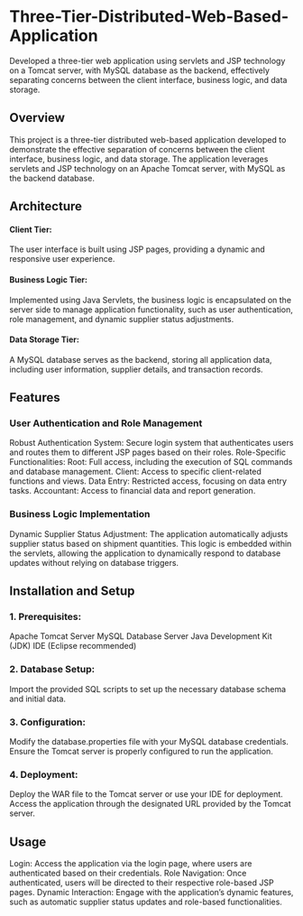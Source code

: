 # Three-Tier-Distributed-Web-Based-Application
Developed a three-tier web application using servlets and JSP technology on a Tomcat server, with MySQL database as the backend, effectively separating concerns between the client interface, business logic, and data storage.

## Overview
This project is a three-tier distributed web-based application developed to demonstrate the effective separation of concerns between the client interface, business logic, and data storage. The application leverages servlets and JSP technology on an Apache Tomcat server, with MySQL as the backend database.

## Architecture
#### Client Tier: 
The user interface is built using JSP pages, providing a dynamic and responsive user experience.  
#### Business Logic Tier: 
Implemented using Java Servlets, the business logic is encapsulated on the server side to manage application functionality, such as user authentication, role management, and dynamic supplier status adjustments.  
#### Data Storage Tier: 
A MySQL database serves as the backend, storing all application data, including user information, supplier details, and transaction records.


## Features
### User Authentication and Role Management
Robust Authentication System: Secure login system that authenticates users and routes them to different JSP pages based on their roles.
Role-Specific Functionalities:
Root: Full access, including the execution of SQL commands and database management.
Client: Access to specific client-related functions and views.
Data Entry: Restricted access, focusing on data entry tasks.
Accountant: Access to financial data and report generation.
### Business Logic Implementation
Dynamic Supplier Status Adjustment: The application automatically adjusts supplier status based on shipment quantities. This logic is embedded within the servlets, allowing the application to dynamically respond to database updates without relying on database triggers.

## Installation and Setup
### 1. Prerequisites:
Apache Tomcat Server
MySQL Database Server
Java Development Kit (JDK)
IDE (Eclipse recommended)
### 2. Database Setup:
Import the provided SQL scripts to set up the necessary database schema and initial data.
### 3. Configuration:
Modify the database.properties file with your MySQL database credentials.
Ensure the Tomcat server is properly configured to run the application.
### 4. Deployment:
Deploy the WAR file to the Tomcat server or use your IDE for deployment.
Access the application through the designated URL provided by the Tomcat server.

## Usage
Login: Access the application via the login page, where users are authenticated based on their credentials.
Role Navigation: Once authenticated, users will be directed to their respective role-based JSP pages.
Dynamic Interaction: Engage with the application’s dynamic features, such as automatic supplier status updates and role-based functionalities.

